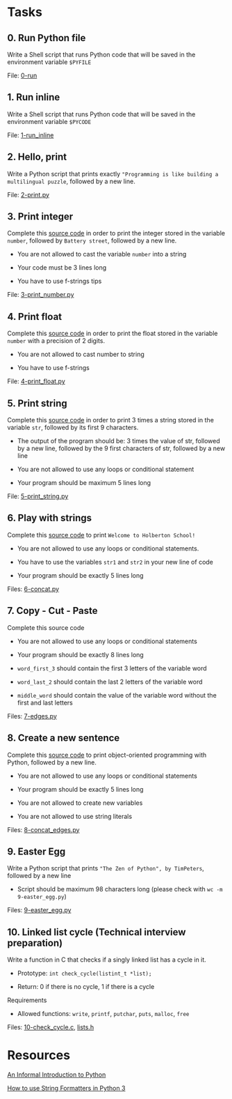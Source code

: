 # Tasks

## 0. Run Python file

Write a Shell script that runs Python code that will be saved in the environment variable `$PYFILE`

File: [0-run](./0-run)

## 1. Run inline

Write a Shell script that runs Python code that will be saved in the environment variable `$PYCODE`

File: [1-run_inline](./1-run_inline)

## 2. Hello, print

Write a Python script that prints exactly `"Programming is like building a multilingual puzzle`, followed by a new line.

File: [2-print.py](./2-print.py)

## 3. Print integer

Complete this [source code](https://github.com/holbertonschool/0x00.py/blob/master/3-print_number.py) in order to print the integer stored in the variable `number`, followed by `Battery street`, followed by a new line.

* You are not allowed to cast the variable `number` into a string

* Your code must be 3 lines long

* You have to use f-strings tips


File: [3-print_number.py](./3-print_number.py)

## 4. Print float

Complete this [source code](https://github.com/holbertonschool/0x00.py/blob/master/4-print_float.py) in order to print the float stored in the variable `number` with a precision of 2 digits.

* You are not allowed to cast number to string

* You have to use f-strings

File: [4-print_float.py](./4-print_float.py)

## 5. Print string

Complete this [source code](https://github.com/holbertonschool/0x00.py/blob/master/5-print_string.py) in order to print 3 times a string stored in the variable `str`, followed by its first 9 characters.

* The output of the program should be: 3 times the value of str, followed by a new line, followed by the 9 first characters of str, followed by a new line

* You are not allowed to use any loops or conditional statement

* Your program should be maximum 5 lines long

File: [5-print_string.py](./5-print_string.py)

## 6. Play with strings

Complete this [source code](https://github.com/holbertonschool/0x00.py/blob/master/6-concat.py) to print `Welcome to Holberton School!`

* You are not allowed to use any loops or conditional statements.

* You have to use the variables `str1` and `str2` in your new line of code

* Your program should be exactly 5 lines long

Files: [6-concat.py](./6-concat.py)

## 7. Copy - Cut - Paste

Complete this source code

* You are not allowed to use any loops or conditional statements

* Your program should be exactly 8 lines long

* `word_first_3` should contain the first 3 letters of the variable word

* `word_last_2` should contain the last 2 letters of the variable word

* `middle_word` should contain the value of the variable word without the first and last letters

Files: [7-edges.py](./7-edges.py)

## 8. Create a new sentence

Complete this [source code](https://github.com/holbertonschool/0x00.py/blob/master/8-concat_edges.py) to print object-oriented programming with Python, followed by a new line.

* You are not allowed to use any loops or conditional statements

* Your program should be exactly 5 lines long

* You are not allowed to create new variables

* You are not allowed to use string literals

Files: [8-concat_edges.py](./8-concat_edges.py)

## 9. Easter Egg

Write a Python script that prints `"The Zen of Python", by TimPeters`, followed by a new line

* Script should  be maximum 98 characters long (please check with `wc -m 9-easter_egg.py`)

Files: [9-easter_egg.py](./9-easter_egg.py)

## 10. Linked list cycle (Technical interview preparation)

Write a function in C that checks if a singly linked list has a cycle in it.

* Prototype: `int check_cycle(listint_t *list);`

* Return: 0 if there is no cycle, 1 if there is a cycle

Requirements

* Allowed functions: `write`, `printf`, `putchar`, `puts`, `malloc`, `free`

Files: [10-check_cycle.c](./10-check_cycle.c), [lists.h](./lists.h)

# Resources

[An Informal Introduction to Python](https://docs.python.org/3/tutorial/introduction.html)

[How to use String Formatters in Python 3](https://realpython.com/python-f-strings/)

